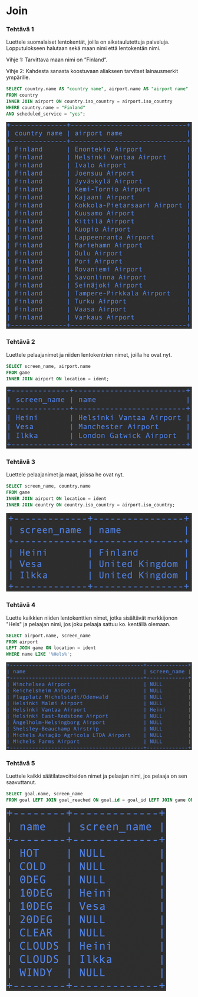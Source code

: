 # Join

### Tehtävä 1

Luettele suomalaiset lentokentät, joilla on aikataulutettuja palveluja. Lopputulokseen halutaan sekä maan nimi että lentokentän nimi.

Vihje 1: Tarvittava maan nimi on ”Finland”.

Vihje 2: Kahdesta sanasta koostuvaan aliakseen tarvitset lainausmerkit ympärille.
```sql
SELECT country.name AS "country name", airport.name AS "airport name"
FROM country 
INNER JOIN airport ON country.iso_country = airport.iso_country
WHERE country.name = "Finland" 
AND scheduled_service = "yes";
```
![Screenshot5_1](Screenshot5_1.png)

### Tehtävä 2

Luettele pelaajanimet ja niiden lentokentrien nimet, joilla he ovat nyt.
```sql
SELECT screen_name, airport.name 
FROM game 
INNER JOIN airport ON location = ident;
```
![Screenshot5_2](Screenshot5_2.png)

### Tehtävä 3

Luettele pelaajanimet ja maat, joissa he ovat nyt.
```sql
SELECT screen_name, country.name 
FROM game 
INNER JOIN airport ON location = ident 
INNER JOIN country ON country.iso_country = airport.iso_country;
```
![Screenshot5_3](Screenshot5_3.png)

### Tehtävä 4
    
Luette kaikkien niiden lentokenttien nimet, jotka sisältävät merkkijonon "Hels" ja pelaajan nimi, jos joku pelaaja sattuu ko. kentällä olemaan.
```sql
SELECT airport.name, screen_name
FROM airport 
LEFT JOIN game ON location = ident
WHERE name LIKE '%Hels%';
```
![Screenshot5_4](Screenshot5_4.png)

### Tehtävä 5

Luettele kaikki säätilatavoitteiden nimet ja pelaajan nimi, jos pelaaja on sen saavuttanut.
```sql
SELECT goal.name, screen_name
FROM goal LEFT JOIN goal_reached ON goal.id = goal_id LEFT JOIN game ON game.id = game_id;
```
![Screenshot5_5](Screenshot5_5.png)
